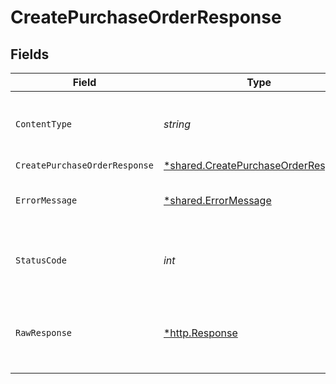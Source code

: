 # CreatePurchaseOrderResponse


## Fields

| Field                                                                                     | Type                                                                                      | Required                                                                                  | Description                                                                               |
| ----------------------------------------------------------------------------------------- | ----------------------------------------------------------------------------------------- | ----------------------------------------------------------------------------------------- | ----------------------------------------------------------------------------------------- |
| `ContentType`                                                                             | *string*                                                                                  | :heavy_check_mark:                                                                        | HTTP response content type for this operation                                             |
| `CreatePurchaseOrderResponse`                                                             | [*shared.CreatePurchaseOrderResponse](../../models/shared/createpurchaseorderresponse.md) | :heavy_minus_sign:                                                                        | Success                                                                                   |
| `ErrorMessage`                                                                            | [*shared.ErrorMessage](../../models/shared/errormessage.md)                               | :heavy_minus_sign:                                                                        | The request made is not valid.                                                            |
| `StatusCode`                                                                              | *int*                                                                                     | :heavy_check_mark:                                                                        | HTTP response status code for this operation                                              |
| `RawResponse`                                                                             | [*http.Response](https://pkg.go.dev/net/http#Response)                                    | :heavy_minus_sign:                                                                        | Raw HTTP response; suitable for custom response parsing                                   |